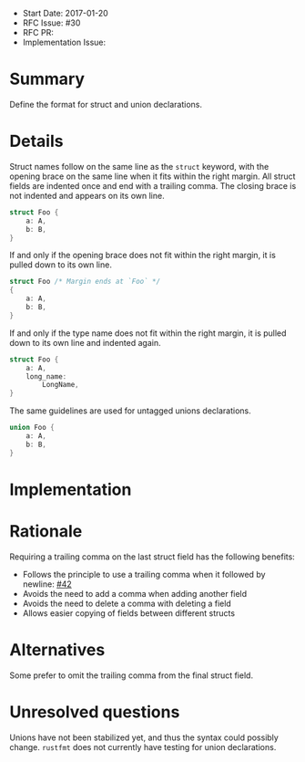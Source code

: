 - Start Date: 2017-01-20
- RFC Issue: #30
- RFC PR:
- Implementation Issue:

# Summary
[summary]: #summary

Define the format for struct and union declarations.


# Details
[details]: #details

Struct names follow on the same line as the `struct` keyword, with the opening brace on
the same line when it fits within the right margin. All struct fields are indented once and
end with a trailing comma. The closing brace is not indented and appears on its own line.

```rust
struct Foo {
    a: A,
    b: B,
}
```

If and only if the opening brace does not fit within the right margin, it is pulled down to its 
own line.

```rust
struct Foo /* Margin ends at `Foo` */
{
    a: A,
    b: B,
}
```

If and only if the type name does not fit within the right margin, it is pulled down to its 
own line and indented again.

```rust
struct Foo {
    a: A,
    long_name: 
        LongName,
}
```

The same guidelines are used for untagged unions declarations.

```rust
union Foo {
    a: A,
    b: B,
}
```


# Implementation
[implementation]: #implementation



# Rationale
[rationale]: #rationale

Requiring a trailing comma on the last struct field has the following benefits:

- Follows the principle to use a trailing comma when it followed by newline: 
  [#42](https://github.com/rust-lang-nursery/fmt-rfcs/issues/42)
- Avoids the need to add a comma when adding another field
- Avoids the need to delete a comma with deleting a field
- Allows easier copying of fields between different structs


# Alternatives
[alternatives]: #alternatives

Some prefer to omit the trailing comma from the final struct field.


# Unresolved questions
[unresolved]: #unresolved-questions

Unions have not been stabilized yet, and thus the syntax could possibly change. `rustfmt` does not
currently have testing for union declarations.